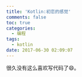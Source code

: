 ```yaml
---
title: 'Kotlin:初恋的感觉'
comments: false
toc: true
categories:
  - 编程
tags:
  - kotlin
date: 2017-06-30 02:09:07
---
```

很久没有这么喜欢写代码了😄。
<!-- more -->